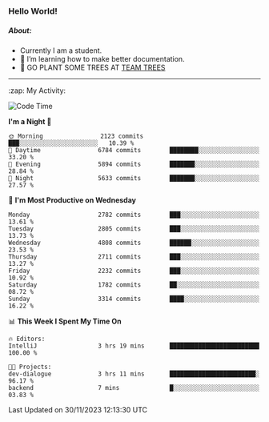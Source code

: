 ### Hello World!

##### About:
- Currently I am a student.
- 🌱 I’m learning how to make better documentation.
- 🌱 GO PLANT SOME TREES AT [TEAM TREES](https://teamtrees.org/)

---
  <summary>:zap: My Activity:</summary>
  
<!--START_SECTION:waka-->
![Code Time](http://img.shields.io/badge/Code%20Time-1%2C267%20hrs%2047%20mins-blue)

**I'm a Night 🦉** 

```text
🌞 Morning                2123 commits        ███░░░░░░░░░░░░░░░░░░░░░░   10.39 % 
🌆 Daytime                6784 commits        ████████░░░░░░░░░░░░░░░░░   33.20 % 
🌃 Evening                5894 commits        ███████░░░░░░░░░░░░░░░░░░   28.84 % 
🌙 Night                  5633 commits        ███████░░░░░░░░░░░░░░░░░░   27.57 % 
```
📅 **I'm Most Productive on Wednesday** 

```text
Monday                   2782 commits        ███░░░░░░░░░░░░░░░░░░░░░░   13.61 % 
Tuesday                  2805 commits        ███░░░░░░░░░░░░░░░░░░░░░░   13.73 % 
Wednesday                4808 commits        ██████░░░░░░░░░░░░░░░░░░░   23.53 % 
Thursday                 2711 commits        ███░░░░░░░░░░░░░░░░░░░░░░   13.27 % 
Friday                   2232 commits        ███░░░░░░░░░░░░░░░░░░░░░░   10.92 % 
Saturday                 1782 commits        ██░░░░░░░░░░░░░░░░░░░░░░░   08.72 % 
Sunday                   3314 commits        ████░░░░░░░░░░░░░░░░░░░░░   16.22 % 
```


📊 **This Week I Spent My Time On** 

```text
🔥 Editors: 
IntelliJ                 3 hrs 19 mins       █████████████████████████   100.00 % 

🐱‍💻 Projects: 
dev-dialogue             3 hrs 11 mins       ████████████████████████░   96.17 % 
backend                  7 mins              █░░░░░░░░░░░░░░░░░░░░░░░░   03.83 % 
```


 Last Updated on 30/11/2023 12:13:30 UTC
<!--END_SECTION:waka-->
